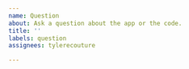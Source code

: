 ```yaml
---
name: Question
about: Ask a question about the app or the code.
title: ''
labels: question
assignees: tylerecouture

---
```



